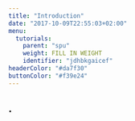 ```yaml
---
title: "Introduction"
date: "2017-10-09T22:55:03+02:00"
menu:
  tutorials:
    parent: "spu"
    weight: FILL IN WEIGHT
    identifier: "jdhbkgaicef"
headerColor: "#da7f30"
buttonColor: "#f39e24"
---
```


## .
